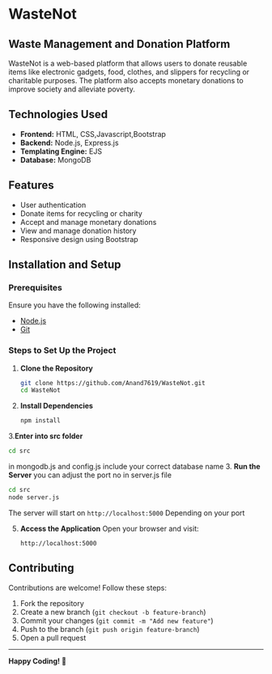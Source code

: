 # WasteNot

## Waste Management and Donation Platform

WasteNot is a web-based platform that allows users to donate reusable items like electronic gadgets, food, clothes, and slippers for recycling or charitable purposes. The platform also accepts monetary donations to improve society and alleviate poverty.

## Technologies Used
- **Frontend:** HTML, CSS,Javascript,Bootstrap
- **Backend:** Node.js, Express.js
- **Templating Engine:** EJS
- **Database:** MongoDB

## Features
- User authentication
- Donate items for recycling or charity
- Accept and manage monetary donations
- View and manage donation history
- Responsive design using Bootstrap

## Installation and Setup

### Prerequisites
Ensure you have the following installed:
- [Node.js](https://nodejs.org/)
- [Git](https://git-scm.com/)

### Steps to Set Up the Project

1. **Clone the Repository**
   ```sh
   git clone https://github.com/Anand7619/WasteNot.git
   cd WasteNot
   ```

2. **Install Dependencies**
   ```sh
   npm install
   ```
3.**Enter into src folder**
   ```sh
   cd src
   ```
  in mongodb.js and config.js include your correct database name
3. **Run the Server**
   you can adjust the port no in server.js file
   ```sh
   cd src
   node server.js
   ```
   The server will start on `http://localhost:5000`
   Depending on your port

5. **Access the Application**
   Open your browser and visit:
   ```
   http://localhost:5000
   ```

## Contributing
Contributions are welcome! Follow these steps:
1. Fork the repository
2. Create a new branch (`git checkout -b feature-branch`)
3. Commit your changes (`git commit -m "Add new feature"`)
4. Push to the branch (`git push origin feature-branch`)
5. Open a pull request

---
**Happy Coding! 🚀**

